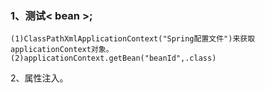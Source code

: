 ### 1、测试< bean >;
	
	(1)ClassPathXmlApplicationContext("Spring配置文件")来获取applicationContext对象。
	(2)applicationContext.getBean("beanId",.class)  
2、属性注入。
